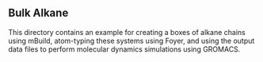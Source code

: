 ## Bulk Alkane

This directory contains an example for creating a boxes of alkane chains using
mBuild, atom-typing these systems using Foyer, and using the output data files to
perform molecular dynamics simulations using GROMACS.

